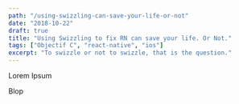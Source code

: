 ```yaml
---
path: "/using-swizzling-can-save-your-life-or-not"
date: "2018-10-22"
draft: true
title: "Using Swizzling to fix RN can save your life. Or Not."
tags: ["Objectif C", "react-native", "ios"]
excerpt: "To swizzle or not to swizzle, that is the question."
---
```


Lorem Ipsum

Blop
